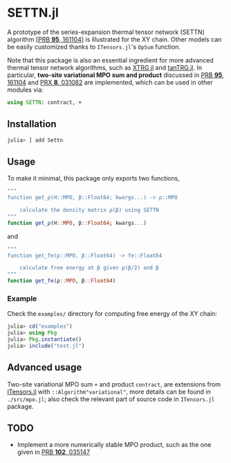 # SETTN.jl

A prototype of the series-expansion thermal tensor network (SETTN) algorithm [[PRB **95**, 161104](https://doi.org/10.1103/PhysRevB.95.161104)] is illustrated for the XY chain. Other models can be easily customized thanks to `ITensors.jl`'s `OpSum` function.

Note that this package is also an essential ingredient for more advanced thermal tensor network algorithms, such as [XTRG.jl](https:://github.com/phyjswang/XTRG.jl) and [tanTRG.jl](https://github.com/phyjswang/tanTRG.jl). In particular, **two-site variational MPO sum and product** discussed in [PRB **95**, 161104](https://doi.org/10.1103/PhysRevB.95.161104) and [PRX **8**, 031082](https://doi.org/10.1103/PhysRevX.8.031082) are implemented, which can be used in other modules via:

```julia
using SETTN: contract, +
```


## Installation

```julia
julia> ] add Settn
```

## Usage

To make it minimal, this package only exports two functions,

```julia
"""
function get_ρ(H::MPO, β::Float64; kwargs...) -> ρ::MPO

    calculate the density matrix ρ(β) using SETTN
"""
function get_ρ(H::MPO, β::Float64; kwargs...)
```

and

```julia
"""
function get_fe(ρ::MPO, β::Float64) -> fe::Float64

    calculate free energy at β given ρ(β/2) and β
"""
function get_fe(ρ::MPO, β::Float64)
```

### Example

Check the `examples/` directory for computing free energy of the XY chain:

```julia
julia> cd("examples")
julia> using Pkg
julia> Pkg.instantiate()
julia> include("test.jl")
```

## Advanced usage

Two-site variational MPO sum `+` and product `contract`, are extensions from [ITensors.jl](https://github.com/ITensor/ITensors.jl) with `::Algorithm"variational"`, more details can be found in `./src/mpo.jl`; also check the relevant part of source code in `ITensors.jl` package.

## TODO

- Implement a more numerically stable MPO product, such as the one given in [PRB **102**, 035147](https://doi.org/10.1103/PhysRevB.102.035147)
